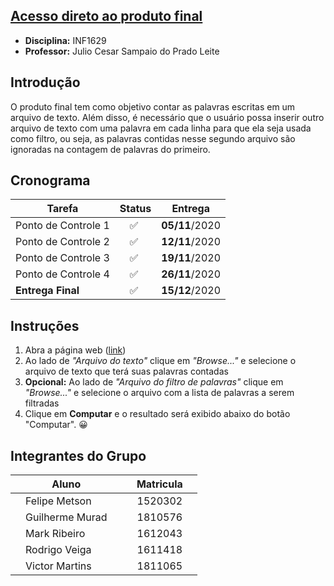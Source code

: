 ## [Acesso direto ao produto final](https://MarkRibeiro.github.io)

- **Disciplina:** INF1629
- **Professor:** Julio Cesar Sampaio do Prado Leite

## Introdução
O produto final tem como objetivo contar as palavras escritas em um arquivo de texto. Além disso, é necessário que o usuário possa inserir outro arquivo de texto com uma palavra em cada linha para que ela seja usada como filtro, ou seja, as palavras contidas nesse segundo arquivo são ignoradas na contagem de palavras do primeiro.

## Cronograma
|Tarefa|Status|Entrega|
|------|------|-------|
|Ponto de Controle 1| ✅ |**05/11**/2020|
|Ponto de Controle 2| ✅ |**12/11**/2020|
|Ponto de Controle 3| ✅ |**19/11**/2020|
|Ponto de Controle 4| ✅ |**26/11**/2020|
|**Entrega Final**| ✅ |**15/12**/2020|

## Instruções
1. Abra a página web ([link](https://MarkRibeiro.github.io))
2. Ao lado de *"Arquivo do texto"* clique em *"Browse..."* e selecione o arquivo de texto que terá suas palavras contadas
3. **Opcional:** Ao lado de *"Arquivo do filtro de palavras"* clique em *"Browse..."* e selecione o arquivo com a lista de palavras a serem filtradas
4. Clique em **Computar** e o resultado será exibido abaixo do botão "Computar". 😀

## Integrantes do Grupo
|Aluno|Matricula|
|------|------|
| Felipe Metson | 1520302 |
| Guilherme Murad | 1810576 |
| Mark Ribeiro | 1612043 |
| Rodrigo Veiga | 1611418 |     
| Victor Martins | 1811065 |
